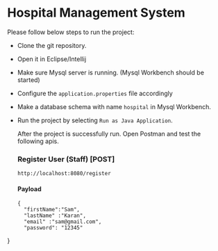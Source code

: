 # Hospital Management System

Please follow below steps to run the project:

+ Clone the git repository.
+ Open it in Eclipse/Intellij
+ Make sure Mysql server is running. (Mysql Workbench should be started)
+ Configure the ```application.properties``` file accordingly
+ Make a database schema with name ```hospital``` in Mysql Workbench.
+ Run the project by selecting ```Run as Java Application```.

  After the project is successfully run. Open Postman and test the following apis.

  ### Register User (Staff) [POST]

  ```http://localhost:8080/register ```

  #### Payload
  ```
  {
    "firstName":"Sam",
    "lastName" :"Karan", 
    "email" :"sam@gmail.com",
    "password": "12345"
}
  ```
